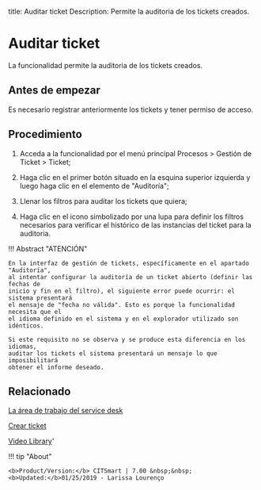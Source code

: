 title:  Auditar ticket 
Description: Permite la auditoria de los tickets creados.
# Auditar ticket

La funcionalidad permite la auditoria de los tickets creados.

Antes de empezar
----------------

Es necesario registrar anteriormente los tickets y tener permiso de acceso.

Procedimiento
-------------

1.  Acceda a la funcionalidad por el menú principal Procesos \> Gestión de
    Ticket \> Ticket;

2.  Haga clic en el primer botón situado en la esquina superior izquierda y
    luego haga clic en el elemento de "Auditoría"; 
    
3.  Llenar los filtros para auditar los tickets que quiera;

4.  Haga clic en el icono simbolizado por una lupa para definir los filtros
    necesarios para verificar el histórico de las instancias del ticket para la
    auditoria.

!!! Abstract "ATENCIÓN"

    En la interfaz de gestión de tickets, específicamente en el apartado "Auditoría",
    al intentar configurar la auditoría de un ticket abierto (definir las fechas de
    inicio y fin en el filtro), el siguiente error puede ocurrir: el sistema presentará
    el mensaje de "fecha no válida". Esto es porque la funcionalidad necesita que el
    el idioma definido en el sistema y en el explorador utilizado son idénticos.  

    Si este requisito no se observa y se produce esta diferencia en los idiomas, 
    auditar los tickets el sistema presentará un mensaje lo que imposibilitará 
    obtener el informe deseado.


Relacionado
-----------

[La área de trabajo del service desk](/es-es/citsmart-7/processes/tickets/use/desktop-of-service-desk.html)

[Crear ticket](/es-es/citsmart-7/processes/tickets/use/create-ticket.html)


<i class='fa fa-youtube-play  fa-2x' style='color:#97ce17;vertical-align: middle;'> </i> [Video Library](https://www.youtube.com/playlist?list=PLB5qK2uzf2ROfIFL9F-3s-gomHNzudBEy)'

!!! tip "About"

    <b>Product/Version:</b> CITSmart | 7.00 &nbsp;&nbsp;
    <b>Updated:</b>01/25/2019 - Larissa Lourenço

